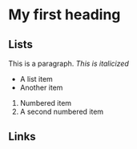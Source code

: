 # My first heading

## Lists

This is a paragraph. *This is italicized*

* A list item
* Another item

1. Numbered item
2. A second numbered item

## Links

